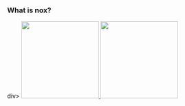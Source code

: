 ### What is nox?
div>
<a href="https://github.com/Thiagonox">
<img height="180em" src="https://github-readme-stats.vercel.app/api/top-langs/?username=Thiagonox&layout=compact&langs_count=7&theme=dracula"/>
<img height="180em" src="https://github-readme-stats.vercel.app/api?username=Thiagonox&show_icons=true&theme=dracula&include_all_commits=true&count_private=true"/>
</div>
